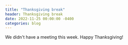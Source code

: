 ```yaml
---
title: "Thanksgiving break"
header: Thanksgiving break
date: 2022-11-25 00:00:00 -0400
categories: blog
---
```


We didn't have a meeting this week. Happy Thanksgiving!

